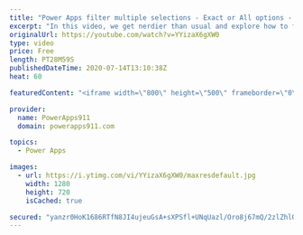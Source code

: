 ```yaml
---
title: "Power Apps filter multiple selections - Exact or All options - Try again"
excerpt: "In this video, we get nerdier than usual and explore how to filter multi selections with the help of ForAll and GroupBy. We also have a bonus lesson on breaking down a formula to show it complex to simple to help you better learn.  Sorry for duplicate upload. The first one wouldn't render in HD for some"
originalUrl: https://youtube.com/watch?v=YYizaX6gXW0
type: video
price: Free
length: PT28M59S
publishedDateTime: 2020-07-14T13:10:38Z
heat: 60

featuredContent: "<iframe width=\"800\" height=\"500\" frameborder=\"0\" src=\"https://www.youtube.com/embed/YYizaX6gXW0\" allow=\"accelerometer; autoplay; encrypted-media; gyroscope; picture-in-picture\" allowfullscreen></iframe>"

provider:
  name: PowerApps911
  domain: powerapps911.com

topics:
  - Power Apps

images:
  - url: https://i.ytimg.com/vi/YYizaX6gXW0/maxresdefault.jpg
    width: 1280
    height: 720
    isCached: true

secured: "yanzr0HoK1686RTfN8JI4ujeuGsA+sXPSfl+UNqUazl/Oro8j67mQ/2zlZhlOk1MggZmBXrXi+cd6kkXz9p3qHnQglMU7Xjx7hztgvhh/E6Kk+VSmQki1IPlkoDWxHfM6Opx7eU93louz5FIYX+J5nqgxwDtkjxAjCbbZ4Owm2ImGkpSXf5GzP8t0C2dlqg3fV1mmfcr1HzSh/gSwlwWt0euVScfg9zMXr3wuJIOeRGaobrXCFPGq/1WfFePvxe04vpUVXP84LVWNZCoLek2RQYaKvYobR8idFEk7OhruHqDk+QGrJKFDlw4utsbovMFfyuv0zJY9mreeo7XkltebozfEcfuECC/+Ib3+gy3oHkqjMABj7+6HU2KZcPFbBsX/rq4+iCQl43+G719TWGRci2GAEDa9Le5sHWIzcZ/Y+0=;TCn7XXanYgGnqKfbOem+ZQ=="
---
```


